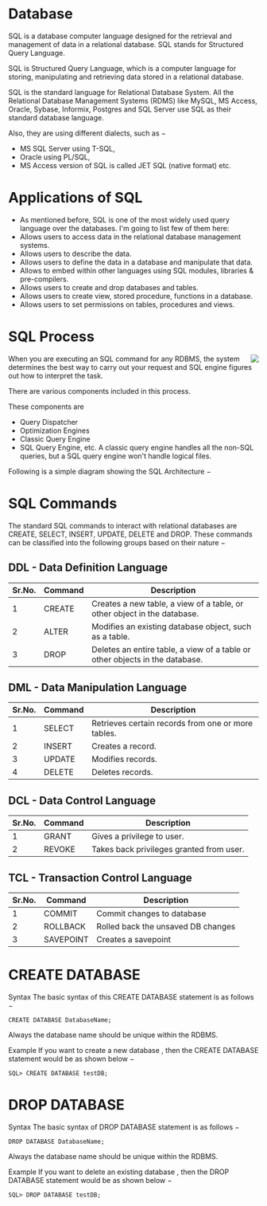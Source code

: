 # Database
SQL is a database computer language designed for the retrieval and management of data in a relational database. SQL stands for Structured Query Language.

SQL is Structured Query Language, which is a computer language for storing, manipulating and retrieving data stored in a relational database.

SQL is the standard language for Relational Database System. All the Relational Database Management Systems (RDMS) like MySQL, MS Access, Oracle, Sybase, Informix, Postgres and SQL Server use SQL as their standard database language.

Also, they are using different dialects, such as −

- MS SQL Server using T-SQL,
- Oracle using PL/SQL,
- MS Access version of SQL is called JET SQL (native format) etc.

# Applications of SQL
- As mentioned before, SQL is one of the most widely used query language over the databases. I'm going to list few of them here:
- Allows users to access data in the relational database management systems.
- Allows users to describe the data.
- Allows users to define the data in a database and manipulate that data.
- Allows to embed within other languages using SQL modules, libraries & pre-compilers.
- Allows users to create and drop databases and tables.
- Allows users to create view, stored procedure, functions in a database.
- Allows users to set permissions on tables, procedures and views.

# SQL Process

<img src="https://www.tutorialspoint.com/sql/images/sql-architecture.jpg" align="right">

When you are executing an SQL command for any RDBMS, the system determines the best way to carry out your request and SQL engine figures out how to interpret the task.

There are various components included in this process.

These components are
- Query Dispatcher
- Optimization Engines
- Classic Query Engine
- SQL Query Engine, etc.
A classic query engine handles all the non-SQL queries, but a SQL query engine won't handle logical files.

Following is a simple diagram showing the SQL Architecture −

# SQL Commands
The standard SQL commands to interact with relational databases are CREATE, SELECT, INSERT, UPDATE, DELETE and DROP. These commands can be classified into the following groups based on their nature −

## DDL - Data Definition Language
Sr.No.	 | Command    | Description
| ------ | -----------|--------------------------------------------------------------------------------- |
| 1	     | CREATE     | Creates a new table, a view of a table, or other object in the database.         |
| 2	     | ALTER      | Modifies an existing database object, such as a table.                           |
| 3	     | DROP       | Deletes an entire table, a view of a table or other objects in the database.     |

## DML - Data Manipulation Language
Sr.No.	 | Command    | Description
| ------ | -----------|--------------------------------------------------------------------------------- |
| 1      | SELECT     | Retrieves certain records from one or more tables.                               |
| 2 	   | INSERT     | Creates a record.                                                                |
| 3	     | UPDATE     | Modifies records.                                                                |
| 4      | DELETE     | Deletes records.                                                                 |

## DCL - Data Control Language
Sr.No.	 | Command    | Description
| ------ | -----------|--------------------------------------------------------------------------------- |
| 1	     | GRANT      | Gives a privilege to user.                                                       |
| 2      | REVOKE     | Takes back privileges granted from user.                                         |

## TCL - Transaction Control Language
Sr.No.	 | Command    | Description
| ------ | -----------|--------------------------------------------------------------------------------- |
| 1	     | COMMIT     | Commit changes to database                                                       |
| 2      | ROLLBACK   | Rolled back the unsaved DB changes                                               |
| 3      | SAVEPOINT  | Creates a savepoint                                                              |

# CREATE DATABASE
Syntax
The basic syntax of this CREATE DATABASE statement is as follows −
    
    CREATE DATABASE DatabaseName;

Always the database name should be unique within the RDBMS.

Example
If you want to create a new database <testDB>, then the CREATE DATABASE statement would be as shown below −
    
    SQL> CREATE DATABASE testDB;
    
# DROP DATABASE
Syntax
The basic syntax of DROP DATABASE statement is as follows −

    DROP DATABASE DatabaseName;
Always the database name should be unique within the RDBMS.

Example
If you want to delete an existing database <testDB>, then the DROP DATABASE statement would be as shown below −

    SQL> DROP DATABASE testDB;
